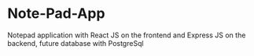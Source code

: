 # Note-Pad-App
Notepad application with React JS on the frontend and Express JS on the backend, future database with PostgreSql
